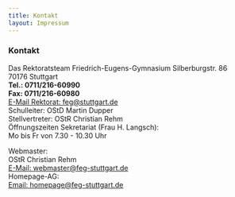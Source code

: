 ```yaml
---
title: Kontakt
layout: Impressum
---
```


<h3>
  Kontakt
</h3>
<p>
  Das Rektoratsteam Friedrich-Eugens-Gymnasium Silberburgstr. 86
  <br>
  70176 Stuttgart
  <br>
  <b>
    <i class="fa fa-phone">
    </i>
    Tel.: 0711/216-60990
  </b>
  <br>
  <b>
    <i class="fa fa-phone">
    </i>
    Fax: 0711/216-60980
  </b>
  <br>
  <a href="mailto:feg@stuttgart.de">
    <i class="fa fa-envelope">
    </i>
    E-Mail Rektorat: feg@stuttgart.de
  </a>
  <br>
  Schulleiter: OStD Martin Dupper
  <br>
  Stellvertreter: OStR Christian Rehm
  <br>
  Öffnungszeiten Sekretariat (Frau H. Langsch):
  <br>
  Mo bis Fr von 7.30 - 10.30 Uhr
</p>
<p>
  Webmaster:
  <br>
  OStR Christian Rehm
  <br>
  <a href="mailto:webmaster@feg-stuttgart.de">
    <i class="fa fa-envelope">
    </i>
    E-Mail: webmaster@feg-stuttgart.de
  </a>
  <br>
  Homepage-AG:
  <br>
  <a href="mailto:homepage@feg-stuttgart.de">
    <i class="fa fa-envelope">
    </i>
    Email: homepage@feg-stuttgart.de
  </a>
</p>
